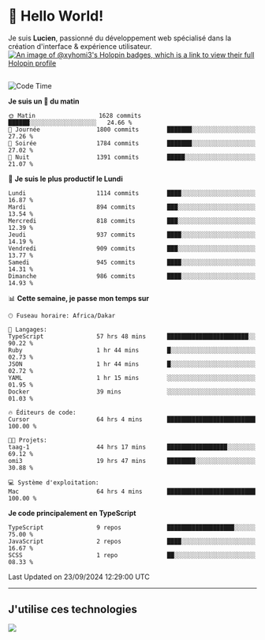 # 👋 Hello World!

Je suis **Lucien**, passionné du développement web spécialisé dans la création d'interface & expérience utilisateur.
[![An image of @xyhomi3's Holopin badges, which is a link to view their full Holopin profile](https://holopin.me/xyhomi3)](https://holopin.io/@xyhomi3)

##

<!--START_SECTION:waka-->
![Code Time](http://img.shields.io/badge/Code%20Time-2%2C111%20hrs%2020%20mins-blue)

**Je suis un 🐤 du matin** 

```text
🌞 Matin                  1628 commits        ██████░░░░░░░░░░░░░░░░░░░   24.66 % 
🌆 Journée                1800 commits        ███████░░░░░░░░░░░░░░░░░░   27.26 % 
🌃 Soirée                 1784 commits        ███████░░░░░░░░░░░░░░░░░░   27.02 % 
🌙 Nuit                   1391 commits        █████░░░░░░░░░░░░░░░░░░░░   21.07 % 
```
📅 **Je suis le plus productif le Lundi** 

```text
Lundi                    1114 commits        ████░░░░░░░░░░░░░░░░░░░░░   16.87 % 
Mardi                    894 commits         ███░░░░░░░░░░░░░░░░░░░░░░   13.54 % 
Mercredi                 818 commits         ███░░░░░░░░░░░░░░░░░░░░░░   12.39 % 
Jeudi                    937 commits         ████░░░░░░░░░░░░░░░░░░░░░   14.19 % 
Vendredi                 909 commits         ███░░░░░░░░░░░░░░░░░░░░░░   13.77 % 
Samedi                   945 commits         ████░░░░░░░░░░░░░░░░░░░░░   14.31 % 
Dimanche                 986 commits         ████░░░░░░░░░░░░░░░░░░░░░   14.93 % 
```


📊 **Cette semaine, je passe mon temps sur** 

```text
🕑︎ Fuseau horaire: Africa/Dakar

💬 Langages: 
TypeScript               57 hrs 48 mins      ███████████████████████░░   90.22 % 
Ruby                     1 hr 44 mins        █░░░░░░░░░░░░░░░░░░░░░░░░   02.73 % 
JSON                     1 hr 44 mins        █░░░░░░░░░░░░░░░░░░░░░░░░   02.72 % 
YAML                     1 hr 15 mins        ░░░░░░░░░░░░░░░░░░░░░░░░░   01.95 % 
Docker                   39 mins             ░░░░░░░░░░░░░░░░░░░░░░░░░   01.03 % 

🔥 Éditeurs de code: 
Cursor                   64 hrs 4 mins       █████████████████████████   100.00 % 

🐱‍💻 Projets: 
taag-1                   44 hrs 17 mins      █████████████████░░░░░░░░   69.12 % 
omi3                     19 hrs 47 mins      ████████░░░░░░░░░░░░░░░░░   30.88 % 

💻 Système d'exploitation: 
Mac                      64 hrs 4 mins       █████████████████████████   100.00 % 
```

**Je code principalement en TypeScript** 

```text
TypeScript               9 repos             ███████████████████░░░░░░   75.00 % 
JavaScript               2 repos             ████░░░░░░░░░░░░░░░░░░░░░   16.67 % 
SCSS                     1 repo              ██░░░░░░░░░░░░░░░░░░░░░░░   08.33 % 
```




 Last Updated on 23/09/2024 12:29:00 UTC
<!--END_SECTION:waka-->
---

## J'utilise ces technologies

<p align="left">
  <a href="https://skillicons.dev">
    <img src="https://skillicons.dev/icons?i=ts,js,md,scss,tailwind,react,docker,express,astro,vite,nextjs,vercel,figma,ableton" />
  </a>
</p>

